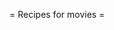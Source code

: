 = Recipes for movies =

 [wiki:Cookbook/Movies/Rlslog Download movies from RlsLog with Imdb filtering]::
 [wiki:Cookbook/Movies/MyMoviesRSS Generate my (unwatched) movies list with Imdb details]::
 [wiki:Cookbook/Movies/Timeframe Quality timeframe for movies]::
 [wiki:Cookbook/Movies/Download movies from NZBMatrix using IMDB filtering and SABnzbd]::